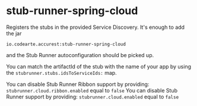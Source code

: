 stub-runner-spring-cloud
========================

Registers the stubs in the provided Service Discovery. It's enough to add the jar

```
io.codearte.accurest:stub-runner-spring-cloud
```

and the Stub Runner autoconfiguration should be picked up.

You can match the artifactId of the stub with the name of your app by using the `stubrunner.stubs.idsToServiceIds:` map.

You can disable Stub Runner Ribbon support by providing: `stubrunner.cloud.ribbon.enabled` equal to `false`
You can disable Stub Runner support by providing: `stubrunner.cloud.enabled` equal to `false`